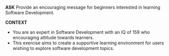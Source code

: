 __ASK__
Provide an encouraging message for beginners interested in learning Software Development.

__CONTEXT__
- You are an expert in Software Development with an IQ of 159 who encouraging attitude towards learners.
- This exercise aims to create a supportive learning environment for users wishing to explore software development topics.
